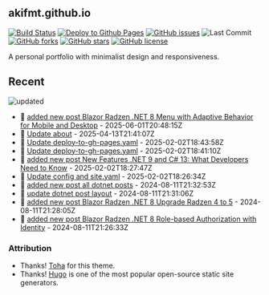 ## akifmt.github.io

[![Build Status](https://img.shields.io/endpoint.svg?url=https%3A%2F%2Factions-badge.atrox.dev%2Fakifmt%2Fakifmt.github.io%2Fbadge%3Fref%3Dsource-v4&style=flat)](https://actions-badge.atrox.dev/akifmt/akifmt.github.io/goto?ref=source-v4) [![Deploy to Github Pages](https://github.com/akifmt/akifmt.github.io/actions/workflows/deploy-to-gh-pages.yaml/badge.svg)](https://github.com/akifmt/akifmt.github.io/actions/workflows/deploy-to-gh-pages.yaml)
[![GitHub issues](https://img.shields.io/github/issues/akifmt/akifmt.github.io)](https://github.com/akifmt/akifmt.github.io/issues) ![Last Commit](https://img.shields.io/github/last-commit/hugo-toha/hugo-toha.github.io) [![GitHub forks](https://img.shields.io/github/forks/akifmt/akifmt.github.io)](https://github.com/akifmt/akifmt.github.io/network)
[![GitHub stars](https://img.shields.io/github/stars/akifmt/akifmt.github.io)](https://github.com/akifmt/akifmt.github.io/stargazers)
[![GitHub license](https://img.shields.io/github/license/akifmt/akifmt.github.io)](https://github.com/akifmt/akifmt.github.io/blob/master/LICENSE)

A personal portfolio with minimalist design and responsiveness.


## Recent

<!-- Latest_Commits_Start -->
![updated](https://img.shields.io/badge/Updated-Sun%20Jun%2001%202025%2020%3A50%3A15%20GMT%2B0000%20(Coordinated%20Universal%20Time)-blue.svg)
- :page_facing_up: [added new post Blazor Radzen .NET 8 Menu with Adaptive Behavior for Mobile and Desktop](https://github.com/akifmt/akifmt.github.io/commit/f6c724537dee1db7ce9f672c58bc27163b3f7975) - 2025-06-01T20:48:15Z 
- :page_facing_up: [Update about](https://github.com/akifmt/akifmt.github.io/commit/241db7da85449a9c774249dabd5695c8bebd00f3) - 2025-04-13T21:41:07Z 
- :page_facing_up: [Update deploy-to-gh-pages.yaml](https://github.com/akifmt/akifmt.github.io/commit/7f367d960302290d17d124e1292c4aeaeead9b3e) - 2025-02-02T18:43:58Z 
- :page_facing_up: [Update deploy-to-gh-pages.yaml](https://github.com/akifmt/akifmt.github.io/commit/06ade47c0abd24853813c43feb1e9e82595db8d9) - 2025-02-02T18:41:10Z 
- :page_facing_up: [added new post New Features .NET 9 and C# 13: What Developers Need to Know](https://github.com/akifmt/akifmt.github.io/commit/b811ee38de30353301327cfd5bf61c8adbb50269) - 2025-02-02T18:27:47Z 
- :page_facing_up: [Update config and site.yaml](https://github.com/akifmt/akifmt.github.io/commit/375b9e3e8249b66eb86276b42dc42db7fe483cc6) - 2025-02-02T18:26:34Z 
- :page_facing_up: [added new post all dotnet posts](https://github.com/akifmt/akifmt.github.io/commit/19dcc96b51cc5dd7ce03c3ec49e4d748c9f93946) - 2024-08-11T21:32:53Z 
- :page_facing_up: [update dotnet post layout](https://github.com/akifmt/akifmt.github.io/commit/abc3b20f8705ad69030e397d2fec8d3cf9e47e0a) - 2024-08-11T21:31:06Z 
- :page_facing_up: [added new post Blazor Radzen .NET 8 Upgrade Radzen 4 to 5](https://github.com/akifmt/akifmt.github.io/commit/c5a10fba7964afed243e1519d70aa58dce27449f) - 2024-08-11T21:28:05Z 
- :page_facing_up: [added new post Blazor Radzen .NET 8 Role-based Authorization with Identity](https://github.com/akifmt/akifmt.github.io/commit/65d98218b51059e97933fa3961841e30e3927518) - 2024-08-11T21:26:33Z 
<!-- Latest_Commits_End -->

### Attribution

- Thanks! [Toha](https://github.com/hugo-toha/toha) for this theme.
- Thanks! [Hugo](https://gohugo.io/) is one of the most popular open-source static site generators.
